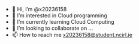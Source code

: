 - 👋 Hi, I’m @x20236158
- 👀 I’m interested in Cloud programming
- 🌱 I’m currently learning Cloud Computing
- 💞️ I’m looking to collaborate on ...
- 📫 How to reach me x20236158@student.ncirl.ie

<!---
x20236158/x20236158 is a ✨ special ✨ repository because its `README.md` (this file) appears on your GitHub profile.
You can click the Preview link to take a look at your changes.
--->
